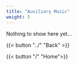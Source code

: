 ```yaml
---
title: "Auxiliary Music"
weight: 5
---
```


Nothing to show here yet...

{{< button "../" "Back" >}}

{{< button "/" "Home">}}
